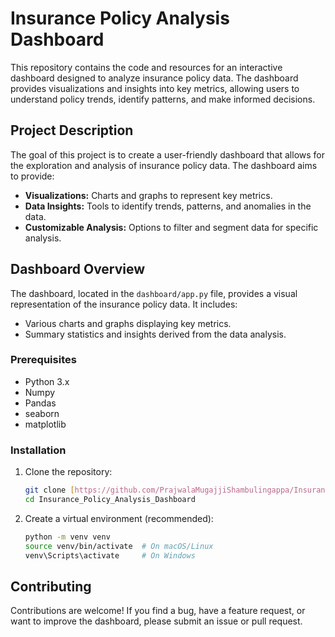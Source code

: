 # Insurance Policy Analysis Dashboard

This repository contains the code and resources for an interactive dashboard designed to analyze insurance policy data. The dashboard provides visualizations and insights into key metrics, allowing users to understand policy trends, identify patterns, and make informed decisions.

## Project Description

The goal of this project is to create a user-friendly dashboard that allows for the exploration and analysis of insurance policy data. The dashboard aims to provide:

* **Visualizations:** Charts and graphs to represent key metrics.
* **Data Insights:** Tools to identify trends, patterns, and anomalies in the data.
* **Customizable Analysis:** Options to filter and segment data for specific analysis.

## Dashboard Overview

The dashboard, located in the `dashboard/app.py` file, provides a visual representation of the insurance policy data. It includes:

* Various charts and graphs displaying key metrics.
* Summary statistics and insights derived from the data analysis.

### Prerequisites

* Python 3.x
* Numpy
* Pandas
* seaborn
* matplotlib

### Installation

1.  Clone the repository:

    ```bash
    git clone [https://github.com/PrajwalaMugajjiShambulingappa/Insurance_Policy_Analysis_Dashboard.git](https://www.google.com/search?q=https://github.com/PrajwalaMugajjiShambulingappa/Insurance_Policy_Analysis_Dashboard.git)
    cd Insurance_Policy_Analysis_Dashboard
    ```

2.  Create a virtual environment (recommended):

    ```bash
    python -m venv venv
    source venv/bin/activate  # On macOS/Linux
    venv\Scripts\activate     # On Windows
    ```


## Contributing

Contributions are welcome! If you find a bug, have a feature request, or want to improve the dashboard, please submit an issue or pull request.
